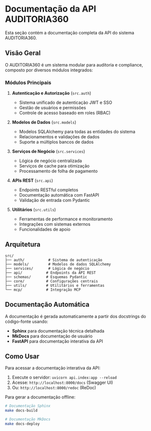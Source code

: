 # Documentação da API AUDITORIA360

Esta seção contém a documentação completa da API do sistema AUDITORIA360.

## Visão Geral

O AUDITORIA360 é um sistema modular para auditoria e compliance, composto por diversos módulos integrados:

### Módulos Principais

1. **Autenticação e Autorização** (`src.auth`)
   - Sistema unificado de autenticação JWT e SSO
   - Gestão de usuários e permissões
   - Controle de acesso baseado em roles (RBAC)

2. **Modelos de Dados** (`src.models`)
   - Modelos SQLAlchemy para todas as entidades do sistema
   - Relacionamentos e validações de dados
   - Suporte a múltiplos bancos de dados

3. **Serviços de Negócio** (`src.services`)
   - Lógica de negócio centralizada
   - Serviços de cache para otimização
   - Processamento de folha de pagamento

4. **APIs REST** (`src.api`)
   - Endpoints RESTful completos
   - Documentação automática com FastAPI
   - Validação de entrada com Pydantic

5. **Utilitários** (`src.utils`)
   - Ferramentas de performance e monitoramento
   - Integrações com sistemas externos
   - Funcionalidades de apoio

## Arquitetura

```
src/
├── auth/           # Sistema de autenticação
├── models/         # Modelos de dados SQLAlchemy
├── services/       # Lógica de negócio
├── api/           # Endpoints da API REST
├── schemas/       # Esquemas Pydantic
├── core/          # Configurações centrais
├── utils/         # Utilitários e ferramentas
└── mcp/           # Integração MCP
```

## Documentação Automática

A documentação é gerada automaticamente a partir dos docstrings do código-fonte usando:

- **Sphinx** para documentação técnica detalhada
- **MkDocs** para documentação de usuário
- **FastAPI** para documentação interativa da API

## Como Usar

Para acessar a documentação interativa da API:

1. Execute o servidor: `uvicorn api.index:app --reload`
2. Acesse: `http://localhost:8000/docs` (Swagger UI)
3. Ou: `http://localhost:8000/redoc` (ReDoc)

Para gerar a documentação offline:

```bash
# Documentação Sphinx
make docs-build

# Documentação MkDocs  
make docs-deploy
```
